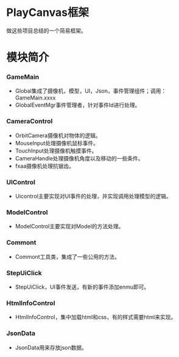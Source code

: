 # PlayCanvas框架
做这些项目总结的一个简易框架。
# 模块简介
### GameMain
- Global集成了摄像机，模型，UI，Json，事件管理组件；调用：GameMain.xxxx
- GlobalEventMgr事件管理者，针对事件Id进行处理。
### CameraControl
- OrbitCamera摄像机对物体的逻辑。
- MouseInput处理摄像机鼠标事件。
- TouchInput处理摄像机触摸事件。
- CameraHandle处理摄像机角度以及移动的一些条件。
- fxaa摄像机处理抗锯齿。
### UIControl
- Uicontrol主要实现对UI事件的处理，并实现调用处理模型的逻辑。
### ModelControl
- ModelControl主要实现对Model的方法处理。
### Commont
- Commont工具类，集成了一些公用的方法。
### StepUiClick
- StepUiClick，UI事件发送，有新的事件添加enmu即可。
### HtmlInfoControl
- HtmlInfoControl，集中加载html和css，有的样式需要html来实现。
### JsonData
- JsonData用来存放json数据。
